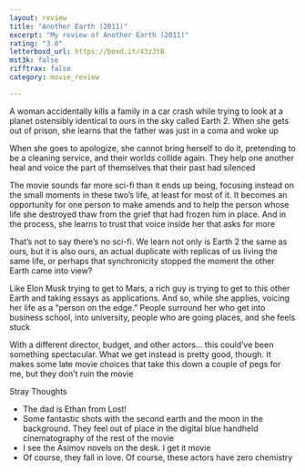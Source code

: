 ```yaml
---
layout: review
title: "Another Earth (2011)"
excerpt: "My review of Another Earth (2011)"
rating: "3.0"
letterboxd_url: https://boxd.it/43zJtB
mst3k: false
rifftrax: false
category: movie_review

---
```


A woman accidentally kills a family in a car crash while trying to look at a planet ostensibly identical to ours in the sky called Earth 2. When she gets out of prison, she learns that the father was just in a coma and woke up

When she goes to apologize, she cannot bring herself to do it, pretending to be a cleaning service, and their worlds collide again. They help one another heal and voice the part of themselves that their past had silenced

The movie sounds far more sci-fi than it ends up being, focusing instead on the small moments in these two’s life, at least for most of it. It becomes an opportunity for one person to make amends and to help the person whose life she destroyed thaw from the grief that had frozen him in place. And in the process, she learns to trust that voice inside her that asks for more

That’s not to say there’s no sci-fi. We learn not only is Earth 2 the same as ours, but it is also ours, an actual duplicate with replicas of us living the same life, or perhaps that synchronicity stopped the moment the other Earth came into view?

Like Elon Musk trying to get to Mars, a rich guy is trying to get to this other Earth and taking essays as applications. And so, while she applies, voicing her life as a “person on the edge.” People surround her who get into business school, into university, people who are going places, and she feels stuck

With a different director, budget, and other actors… this could’ve been something spectacular. What we get instead is pretty good, though. It makes some late movie choices that take this down a couple of pegs for me, but they don’t ruin the movie

Stray Thoughts
* The dad is Ethan from Lost!
* Some fantastic shots with the second earth and the moon in the background. They feel out of place in the digital blue handheld cinematography of the rest of the movie
* I see the Asimov novels on the desk. I get it movie
* Of course, they fall in love. Of course, these actors have zero chemistry
